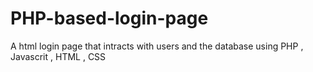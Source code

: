 # PHP-based-login-page
A html login page that intracts with users and the database using PHP , Javascrit , HTML , CSS
